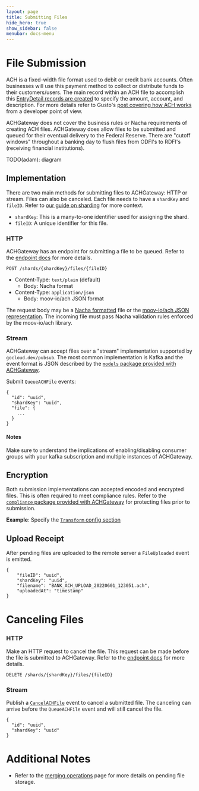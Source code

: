 ```yaml
---
layout: page
title: Submitting Files
hide_hero: true
show_sidebar: false
menubar: docs-menu
---
```


# File Submission

ACH is a fixed-width file format used to debit or credit bank accounts. Often businesses will use this payment method to collect or distribute funds to their customers/users. The main record within an ACH file to accomplish this [EntryDetail records are created](https://moov-io.github.io/ach/file-structure/#entry-detail-record) to specify the amount, account, and description. For more details refer to Gusto's [post covering how ACH works](https://engineering.gusto.com/how-ach-works-a-developer-perspective-part-4/) from a developer point of view.

ACHGateway does not cover the business rules or Nacha requirements of creating ACH files. ACHGateway does allow files to be submitted and queued for their eventual delivery to the Federal Reserve. There are "cutoff windows" throughout a banking day to flush files from ODFI's to RDFI's (receiving financial institutions).

TODO(adam): diagram

## Implementation

There are two main methods for submitting files to ACHGateway: HTTP or stream. Files can also be canceled. Each file needs to have a `shardKey` and `fileID`. Refer to [our guide on sharding](./shards/) for more context.

- `shardKey`: This is a many-to-one identifier used for assigning the shard.
- `fileID`: A unique identifier for this file.

### HTTP

ACHGateway has an endpoint for submitting a file to be queued. Refer to the [endpoint docs](https://moov-io.github.io/achgateway/api/#post-/shards/-shardKey-/files/-fileID-) for more details.

```
POST /shards/{shardKey}/files/{fileID}
```

- Content-Type: `text/plain` (default)
   - Body: Nacha format
- Content-Type: `application/json`
   - Body: moov-io/ach JSON format

The request body may be a [Nacha formatted](https://github.com/moov-io/ach/blob/master/test/testdata/ppd-debit.ach) file or the [moov-io/ach JSON representation](https://github.com/moov-io/ach/blob/master/test/testdata/ppd-valid.json). The incoming file must pass Nacha validation rules enforced by the moov-io/ach library.

### Stream

ACHGateway can accept files over a "stream" implementation supported by `gocloud.dev/pubsub`. The most common implementation is Kafka and the event format is JSON described by the [`models` package provided with ACHGateway](https://pkg.go.dev/github.com/moov-io/achgateway/pkg/models).

Submit `QueueACHFile` events:

```
{
  "id": "uuid",
  "shardKey": "uuid",
  "file": {
    ...
  }
}
```

#### Notes

Make sure to understand the implications of enabling/disabling consumer groups with your kafka subscription and multiple instances of ACHGateway.

## Encryption

Both submission implementations can accepted encoded and encrypted files. This is often required to meet compliance rules. Refer to the [`compliance` package provided with ACHGateway](https://pkg.go.dev/github.com/moov-io/achgateway/pkg/compliance) for protecting files prior to submission.

**Example**: Specify the [`Transform` config section](../../config/#inbound)

## Upload Receipt

After pending files are uploaded to the remote server a `FileUploaded` event is emitted.

```
{
    "fileID": "uuid",
    "shardKey": "uuid",
    "filename": "BANK_ACH_UPLOAD_20220601_123051.ach",
    "uploadedAt": "timestamp"
}
```

# Canceling Files

### HTTP

Make an HTTP request to cancel the file. This request can be made before the file is submitted to ACHGateway. Refer to the [endpoint docs](https://moov-io.github.io/achgateway/api/#delete-/shards/-shardKey-/files/-fileID-) for more details.

```
DELETE /shards/{shardKey}/files/{fileID}
```

### Stream

Publish a [`CancelACHFile`](https://pkg.go.dev/github.com/moov-io/achgateway/pkg/models#CancelACHFile) event to cancel a submitted file. The canceling can arrive before the `QueueACHFile` event and will still cancel the file.

```
{
  "id": "uuid",
  "shardKey": "uuid"
}
```

# Additional Notes

- Refer to the [merging operations](../../ops/merging/) page for more details on pending file storage.

